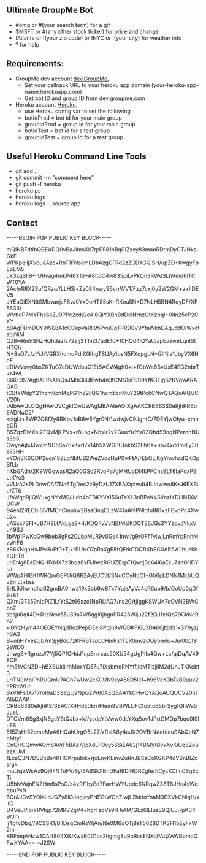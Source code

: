 ## Ultimate GroupMe Bot
  * #omg or #(your search term) for a gif
  * $MSFT or #(any other stock ticker) for price and change
  * !Atlanta or !(your zip code) or !NYC or !(your city) for weather info
  * ? for help

## Requirements:
  * GroupMe dev account [dev.GroupMe](https://dev.groupme.com/session/new),
  	* Set your callnack URL to your heroku app domain (your-heroku-app-name.herokuapp.com) 	
  	* Get bot ID and group ID from dev.groupme.com
  * Heroku account [Heroku](http://heroku.com).
  	* use Heroku config var to set the following
    * botIdProd = bot id for your main group
    * groupIdProd = group id for your main group
    * botIdTest = bot id for a test group
    * groupIdTest = group id for a test group

## Useful Heroku Command Line Tools
  * git add .
  * git commit -m "comment here"
  * git push -f heroku
  * heroku ps
  * heroku logs
  * heroku logs —source app

## Contact

-----BEGIN PGP PUBLIC KEY BLOCK-----

mQINBFdtIbQBEADQ0vBaJImsXk7rpPF81hBqi1IZxxy83maoRDtmDyCTJHxsIGkF
WPKpqlljXVouaAzc+RbT1FNsamLDbAzgCP7d2zZCDXGQlSH/upZD+KwgyFpEoEM5
uY3zqSII9+1U6vag4mkP48Y1J+A8It6C4w835piLvPkQn3RWuSLhVmd6lTCWT0YA
2Ach4I8X2SufQRzu//LLHSi+Zz084nwy96vrrWV1/Fzz7cxj0y2W2GM+z+llDEV5
JYEaGiEXNltSMbvanjsF6vJ0Yx0oHT85sKhRKnu5N+D7NLH5BN4RqyDF/XF5633/
WVtIdP7MYFhsSkZJ9PPc2xdjQcAi6QiYXBhBdDciNrnzQtKzbqI+0IIn25cP2CXY
q0AgFDmDOY9WE8A1cCCepVaRlI95PvuCgTPRD0V9YtaWkhDAqJddOiWxctabjNiM
QJ8wRmhSNzHQhdazIz72ZijST1m37udE10+10HQd4lQYaU/apEvzweLqnIStHTOh
N+8sQ7L/zYrJrVGRXhomqPdrlXKhgTSUAy1bsN5FXqpgLN+GlI1iIz1JbyVX6HoE
dDI/vVsvy0bxZKTuG7cDUWdbuG1EtSAGW4gh0+t+fGbWa6SvUxE4EG2nbrT+r4wL
S6K+3S7Ag6ALIfsAlbQsJMlb3iIUlEwb4n3tCMS1kE9S9YfKGEjgS2KVqwARAQAB
tCBtYWdpY21hcmtlcnMgPG1hZ2ljQG1hcmtlcnMuY29tPokCNwQTAQoAIQUCV20h
tAIbAwULCQgHAwUVCgkICwUWAgMBAAIeAQIXgAAKCRB663S0eRjhKR6bEADNuC5/
kcigLr+8WPZQ8f2y9RKbv1aB6w5Ygr0Nr1wdwjvC9JgntC/7DEYjwOIyu+xmhbGR
BSZqzDMXsI2FQvMjLPVx+r8Lsg+NbvIr2v2GuuYtoYv03QhdS9ngNPernhNUs3o3
CwynAjbJJwZmND5Sa76xKxrl7k14b5XWG8tUokbS2Fh6X+no74xddmdjy30e73HH
xYOrjBK6QDP2ucn18ZLqNktUB2WeZVocHuP0wFtA/rEbQLjKgYrovhcdQKOpSfLb
hXbGAdh/2K9WGqwxsR2aQ0GSd2RvoPa7gMHUbDI4kPFCnsBLT6IaPdxPEictKYe3
vVUrA2sPLDnwCAf7Nh6TgDec2z9yDzU17XBAXtplw4t4BJdwwo8K+J6EXBiurZT6
JfaWqd9jIQWuxgNYxMS/ILdn4bEBKYVs156uTeXL3nBPeK4Sl/nzlYDLlN1XMUCW
94ehI2RECbI6lVfMCnCmuiiw2BsaGnqOLzW41aAhlPNlofutR6+zFBvdPc4Xwd2+
uA5xx7SFI+JB7H8LtAkLgaS+4/KDQFvVvNBtMsIKDOTE6JGs3YYzdvoYkxVu49SJ
1bWp1PwKdGw9beb3gFs2CLbpMLR9v0Ge41nwi/g9/OFfTvjwjLnRmYpRnhMzWrF6
zB6KNqoHxJPv3uFf0+Tj+rPUHO7pRaXgE8fQFrkCDQRXbSG0ARAA1ibLekkeQHTd
unENg8EeENQHFddX7z3bqa8xFlJhezRGUZExpTfQwtjBc64l6aExJ7anO1iDYjJi
WWpAHlGKfWRQmGEPU/Q8R2AyEUC5t/SNuCCyNcOI+Gb6pkDNN1McbUQvSmct+bss
8rIL9JhwndhaB2gmBA0nwz19x3bb9w8Tx7YujeAyVJ4cR6ub9/b/GoUp0qDf9+k1
QXm/37359nIpPiZ1LfYtS2t66xzc1NpRUAQ7/ns2G/tjIggKSWUK7cOVN3BWCbo7
sbsju0qit4D+R1zNew55J39a7W5qgi0jbguPR423Wiju22f2QJ1x/Qb79CkNcRb2
klGYzHym44OEOEYNqdBnzPepDEel8Pqlh9WQDKFI6L3DAb0jtzdS1xSY9yzjh6A3
B+nhHYvesbjb7mSjyBdc7zKFR6TapbdHmPx1TLR0mvzOOybreto+Jm00pf82WfD0
JhwgS+RgrozJ/7Yj5QPfCHdJ1upBn+cas50XU54gUgPIIs4Qw+Lc/qiDqAV498QE
nm51VCNZD+hBXSUkliirhMoxYD57u7iXsbmoRNYffjIcMTizjIIM2dUnJTKKebt3
LriTN0MpIPhRUGmU7ACh7wUw2eKOUN9syA58D5O1+h96VeK3bTxB9uux2nRRcWHr
SxVRFs1X7f7/oI6aD3S8gLj2NpGZW60AEQEAAYkCHwQYAQoACQUCV20htAIbDAAK
CRB663S0eRjhKS/3EAC/X4HdE0ErnFtem8VBWLUFCfu5tuB5brSygfQIiWa5JueL
DTCVm6Sg3xjN8gcYStQJbx+k//ysdpYtVww0dcYXqSov1JPrtGMQp7bqc0I0luE6
515ZsHt52pmbMpA6HQahUrgO5L27/xRsIA6y4eJX2OVBrNdefcouSAbQeN7bMty1
CnQHCQmwAQmSAViF5BAz7/lpXdLP0vy5SSiEA62j14BMVtBv+XvKiUq82ouazXUM
1ExaQ3N7DSBbBs4KHOKrpubik+rjoEnyKEinvZuRnJBSzCoKGKP4dVSnBIZxsrgk
muUsjZWsAx9Qj6FNToFV/SyI6A6SkXBnDFa16DiHORZgfe/fICyzKCfin0SqEcTi
U5hIvVajnFNZHm6sPsG/z4vRf1byEd7FavHWYUpdc6NRqwZ38T8JHe4sWqqbuPsN
6CrAJGvSYOIsLdJGZy8lOJogjayPNEGtWOhZlwjL2hkfoYnaM3DXVkCNiqH/xiIG
D4VeBPjbiYRVlqp72MRV2gV4+hgrTzqVa9rFhAM/GLz6lLIusS9QjUJj7pK34WJm
jj4gfvDbg//9CSSR1/BjIDsqCmRsYIjAn/Ne0M6oOTj8sT5628DTKSH1bEyFxW2m
KRFmqANzw1OArf804XtUKwxB0D1os2hgmg8u9bRcsENXqPAqZAWBpmoGFwXYAA==
=J2SW

-----END PGP PUBLIC KEY BLOCK-----

